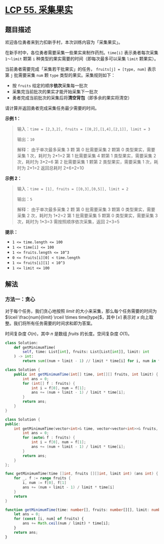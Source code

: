 # [LCP 55. 采集果实](https://leetcode.cn/problems/PTXy4P)

## 题目描述

<!-- 这里写题目描述 -->

欢迎各位勇者来到力扣新手村，本次训练内容为「采集果实」。

在新手村中，各位勇者需要采集一些果实来制作药剂。`time[i]` 表示勇者每次采集 `1～limit` 颗第 `i` 种类型的果实需要的时间（即每次最多可以采集 `limit` 颗果实）。

当前勇者需要完成「采集若干批果实」的任务， `fruits[j] = [type, num]` 表示第 `j` 批需要采集 `num` 颗 `type` 类型的果实。采集规则如下：

-   按 `fruits` 给定的顺序**依次**采集每一批次
-   采集完当前批次的果实才能开始采集下一批次
-   勇者完成当前批次的采集后将**清空背包**（即多余的果实将清空）

请计算并返回勇者完成采集任务最少需要的时间。

**示例 1：**

> 输入：`time = [2,3,2], fruits = [[0,2],[1,4],[2,1]], limit = 3`
>
> 输出：`10`
>
> 解释：
> 由于单次最多采集 3 颗
> 第 0 批需要采集 2 颗第 0 类型果实，需要采集 1 次，耗时为 2\*1=2
> 第 1 批需要采集 4 颗第 1 类型果实，需要采集 2 次，耗时为 3\*2=6
> 第 2 批需要采集 1 颗第 2 类型果实，需要采集 1 次，耗时为 2\*1=2
> 返回总耗时 2+6+2=10

**示例 2：**

> 输入：`time = [1], fruits = [[0,3],[0,5]], limit = 2`
>
> 输出：`5`
>
> 解释：
> 由于单次最多采集 2 颗
> 第 0 批需要采集 3 颗第 0 类型果实，需要采集 2 次，耗时为 1\*2=2
> 第 1 批需要采集 5 颗第 0 类型果实，需要采集 3 次，耗时为 1\*3=3
> 需按照顺序依次采集，返回 2+3=5

**提示：**

-   `1 <= time.length <= 100`
-   `1 <= time[i] <= 100`
-   `1 <= fruits.length <= 10^3`
-   `0 <= fruits[i][0] < time.length`
-   `1 <= fruits[i][1] < 10^3`
-   `1 <= limit <= 100`

## 解法

### 方法一：贪心

对于每个任务，我们贪心地按照 $limit$ 的大小来采集，那么每个任务需要的时间为 $\lceil \frac{num}{limit} \rceil \times time[type]$，其中 $\lceil x \rceil$ 表示对 $x$ 向上取整。我们将所有任务需要的时间求和即为答案。

时间复杂度 $O(n)$，其中 $n$ 是数组 $fruits$ 的长度。空间复杂度 $O(1)$。

<!-- tabs:start -->

```python
class Solution:
    def getMinimumTime(
        self, time: List[int], fruits: List[List[int]], limit: int
    ) -> int:
        return sum((num + limit - 1) // limit * time[i] for i, num in fruits)
```

```java
class Solution {
    public int getMinimumTime(int[] time, int[][] fruits, int limit) {
        int ans = 0;
        for (int[] f : fruits) {
            int i = f[0], num = f[1];
            ans += (num + limit - 1) / limit * time[i];
        }
        return ans;
    }
}
```

```cpp
class Solution {
public:
    int getMinimumTime(vector<int>& time, vector<vector<int>>& fruits, int limit) {
        int ans = 0;
        for (auto& f : fruits) {
            int i = f[0], num = f[1];
            ans += (num + limit - 1) / limit * time[i];
        }
        return ans;
    }
};
```

```go
func getMinimumTime(time []int, fruits [][]int, limit int) (ans int) {
	for _, f := range fruits {
		i, num := f[0], f[1]
		ans += (num + limit - 1) / limit * time[i]
	}
	return
}
```

```ts
function getMinimumTime(time: number[], fruits: number[][], limit: number): number {
    let ans = 0;
    for (const [i, num] of fruits) {
        ans += Math.ceil(num / limit) * time[i];
    }
    return ans;
}
```

<!-- tabs:end -->

<!-- end -->
